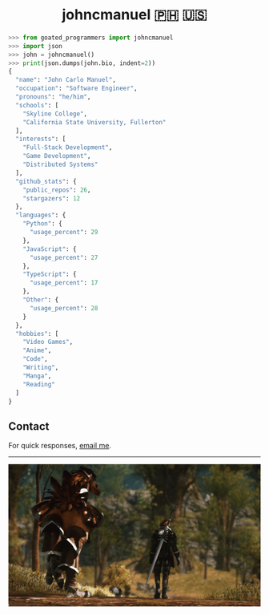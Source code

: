<h1 align="center">johncmanuel 🇵🇭 🇺🇸</h1>

```python
>>> from goated_programmers import johncmanuel
>>> import json
>>> john = johncmanuel()
>>> print(json.dumps(john.bio, indent=2))
{
  "name": "John Carlo Manuel",
  "occupation": "Software Engineer",
  "pronouns": "he/him",
  "schools": [
    "Skyline College",
    "California State University, Fullerton"
  ],
  "interests": [
    "Full-Stack Development",
    "Game Development",
    "Distributed Systems"
  ],
  "github_stats": {
    "public_repos": 26,
    "stargazers": 12
  },
  "languages": {
    "Python": {
      "usage_percent": 29
    },
    "JavaScript": {
      "usage_percent": 27
    },
    "TypeScript": {
      "usage_percent": 17
    },
    "Other": {
      "usage_percent": 28
    }
  },
  "hobbies": [
    "Video Games",
    "Anime",
    "Code",
    "Writing",
    "Manga",
    "Reading"
  ]
}
```

## Contact

For quick responses, [email me](mailto:mail@johncarlomanuel.com).

<hr />

<a href="https://www.johncarlomanuel.com/" target="_blank"><img src="media/banner.png" alt="banner" /></a>
